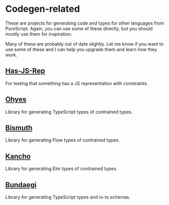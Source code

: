 # Codegen-related

These are projects for generating code and types for other languages from PureScript. Again, you can use some of these directly, but you should mostly use them for inspiration.

Many of these are probably out of date slightly. Let me know if you want to use some of these and I can help you upgrade them and learn how they work.

## [Has-JS-Rep](https://github.com/justinwoo/purescript-has-js-rep)

For testing that something has a JS representation with constraints.

## [Ohyes](https://github.com/justinwoo/purescript-Ohyes)

Library for generating TypeScript types of contrained types.

## [Bismuth](https://github.com/justinwoo/purescript-Bismuth)

Library for generating Flow types of contrained types.

## [Kancho](https://github.com/justinwoo/purescript-Kancho)

Library for generating Elm types of contrained types.

## [Bundaegi](https://github.com/justinwoo/purescript-Bundaegi)

Library for generating TypeScript types and io-ts schemas.
